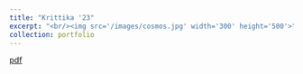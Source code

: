 ```yaml
---
title: "Krittika '23"
excerpt: "<br/><img src='/images/cosmos.jpg' width='300' height='500'>"
collection: portfolio
---
```


[pdf](https://DebasishPanda529.github.io/pdfs/magnetic-fields-and-stardust.pdf)
